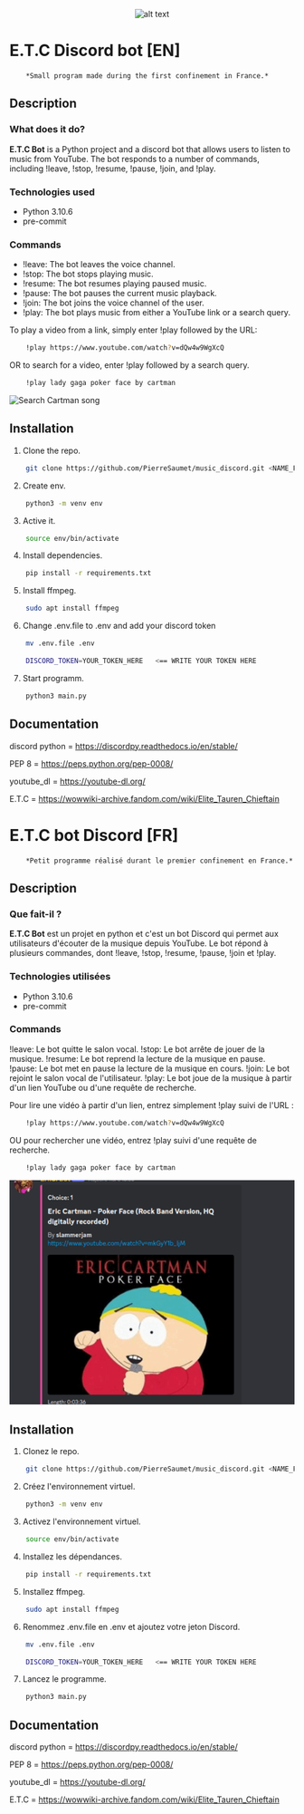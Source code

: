 <div id="header" align="center">

![alt text](https://encrypted-tbn2.gstatic.com/images?q=tbn:ANd9GcRGK3JsW5m_CIIMImwR6Iu1opQDkhoXxeBbrbmuz30UjDcR9UCR "E.T.C" )
</div>

# E.T.C Discord bot  [EN]
        *Small program made during the first confinement in France.*

## Description
### What does it do?
**E.T.C Bot** is a Python project and  a discord bot that allows users to listen to music from YouTube. The bot responds to a number of commands, including !leave, !stop, !resume, !pause, !join, and !play.

### Technologies used
- Python 3.10.6
- pre-commit

### Commands
- !leave: The bot leaves the voice channel.
- !stop: The bot stops playing music.
- !resume: The bot resumes playing paused music.
- !pause: The bot pauses the current music playback.
- !join: The bot joins the voice channel of the user.
- !play: The bot plays music from either a YouTube link or a search query.

To play a video from a link, simply enter !play followed by the URL:
```bash
    !play https://www.youtube.com/watch?v=dQw4w9WgXcQ
```
OR to search for a video, enter !play followed by a search query.
```bash
    !play lady gaga poker face by cartman
```
<img src="./images/img_gif.gif" alt="Search Cartman song">

## Installation
1. Clone the repo.
```bash
    git clone https://github.com/PierreSaumet/music_discord.git <NAME_FOLDER>
```

2. Create env.
```bash
    python3 -m venv env
```

3. Active it.
```bash
    source env/bin/activate
```

4. Install dependencies.
```bash
    pip install -r requirements.txt
```

5. Install ffmpeg.
```bash
    sudo apt install ffmpeg
```

6. Change .env.file to .env and add your discord token
```bash
    mv .env.file .env
```
```bash
    DISCORD_TOKEN=YOUR_TOKEN_HERE   <== WRITE YOUR TOKEN HERE
```

7. Start programm.
```bash
    python3 main.py
```

## Documentation
discord python = https://discordpy.readthedocs.io/en/stable/

PEP 8 = https://peps.python.org/pep-0008/

youtube_dl = https://youtube-dl.org/

E.T.C = https://wowwiki-archive.fandom.com/wiki/Elite_Tauren_Chieftain











# E.T.C bot Discord [FR]
        *Petit programme réalisé durant le premier confinement en France.*

## Description
### Que fait-il ?
**E.T.C Bot** est un projet en python et c'est un bot Discord qui permet aux utilisateurs d'écouter de la musique depuis YouTube. Le bot répond à plusieurs commandes, dont !leave, !stop, !resume, !pause, !join et !play.

### Technologies utilisées
- Python 3.10.6
- pre-commit

### Commands
!leave: Le bot quitte le salon vocal.
!stop: Le bot arrête de jouer de la musique.
!resume: Le bot reprend la lecture de la musique en pause.
!pause: Le bot met en pause la lecture de la musique en cours.
!join: Le bot rejoint le salon vocal de l'utilisateur.
!play: Le bot joue de la musique à partir d'un lien YouTube ou d'une requête de recherche.

Pour lire une vidéo à partir d'un lien, entrez simplement !play suivi de l'URL :
```bash
    !play https://www.youtube.com/watch?v=dQw4w9WgXcQ
```
OU pour rechercher une vidéo, entrez !play suivi d'une requête de recherche.
```bash
    !play lady gaga poker face by cartman
```
<img src="./readme/img.gif" alt="Search Cartman song">

## Installation
1. Clonez le repo.
```bash
    git clone https://github.com/PierreSaumet/music_discord.git <NAME_FOLDER>
```

2. Créez l'environnement virtuel.
```bash
    python3 -m venv env
```

3. Activez l'environnement virtuel.
```bash
    source env/bin/activate
```

4. Installez les dépendances.
```bash
    pip install -r requirements.txt
```

5. Installez ffmpeg.
```bash
    sudo apt install ffmpeg
```

6. Renommez .env.file en .env et ajoutez votre jeton Discord.
```bash
    mv .env.file .env
```
```bash
    DISCORD_TOKEN=YOUR_TOKEN_HERE   <== WRITE YOUR TOKEN HERE
```

7. Lancez le programme.
```bash
    python3 main.py
```

## Documentation
discord python = https://discordpy.readthedocs.io/en/stable/

PEP 8 = https://peps.python.org/pep-0008/

youtube_dl = https://youtube-dl.org/

E.T.C = https://wowwiki-archive.fandom.com/wiki/Elite_Tauren_Chieftain
